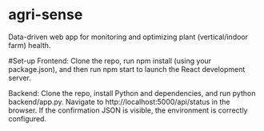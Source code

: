 # agri-sense
Data-driven web app for monitoring and optimizing plant (vertical/indoor farm) health.

#Set-up
Frontend:
Clone the repo, run npm install (using your package.json), and then run npm start to launch the React development server.

Backend:
Clone the repo, install Python and dependencies, and run python backend/app.py. Navigate to http://localhost:5000/api/status in the browser. If the confirmation JSON is visible, the environment is correctly configured.
